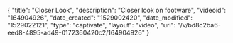 {
    "title": "Closer Look",
    "description": "Closer look on footware",
    "videoid": "164904926",
    "date_created": "1529002420",
    "date_modified": "1529022121",
    "type": "captivate",
    "layout": "video",
    "url": "\/v\/bd8c2ba6-eed8-4895-ad49-0172360420c2\/164904926"
}
